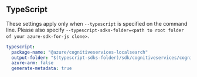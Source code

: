 ## TypeScript

These settings apply only when `--typescript` is specified on the command line.
Please also specify `--typescript-sdks-folder=<path to root folder of your azure-sdk-for-js clone>`.

``` yaml $(typescript)
typescript:
  package-name: "@azure/cognitiveservices-localsearch"
  output-folder: "$(typescript-sdks-folder)/sdk/cognitiveservices/cognitiveservices-localsearch"
  azure-arm: false
  generate-metadata: true
```
